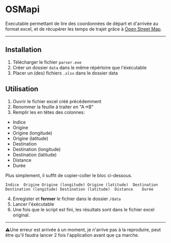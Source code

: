 # OSMapi
 
 Executable permettant de lire des coordonnées de départ et d'arrivée au format excel, et de récupérer les temps de trajet grâce à [Open Street Map](https://www.openstreetmap.org/#map=6/46.449/2.210).
 
 ___
 
 ## Installation
 
 1. Télécharger le fichier `parser.exe`
 2. Créer un dossier `data` dans le même répértoire que l'éxécutable
 3. Placer un (des) fichiers `.xlsx` dans le dossier data

## Utilisation
 
 1. Ouvrir le fichier excel créé précédemment
 2. Renommer la feuille à traiter en "A->B"
 3. Remplir les en têtes des colonnes:
 - Indice
 - Origine
 - Origine (longitude)
 - Origine (latitude)
 - Destination
 - Destination (longitude)
 - Destination (latitude)
 - Distance
 - Durée

Plus simplement, il suffit de copier-coller le bloc ci-dessous.
```
Indice	Origine	Origine (longitude)	Origine (latitude)	Destination	Destination (longitude)	Destination (latitude)	Distance	Durée
```

4. Enregister et **fermer** le fichier dans le dossier `/data`
5. Lancer l'éxécutable
6. Une fois que le script est fini, les résultats sont dans le fichier excel original.

___

⚠️Une erreur est arrivée à un moment, je n'arrive pas à la reproduire, peut être qu'il faudra lancer 2 fois l'application avant que ça marche.
 
